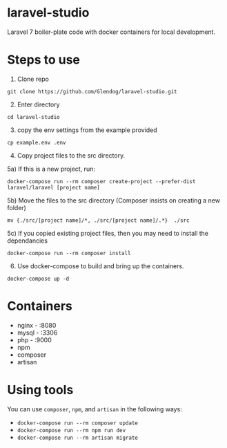 # laravel-studio
Laravel 7 boiler-plate code with docker containers for local development.

# Steps to use

1) Clone repo
```
git clone https://github.com/Glendog/laravel-studio.git
```
2) Enter directory
```
cd laravel-studio
```
3) copy the env settings from the example provided
```
cp example.env .env
```
4) Copy project files to the src directory. 

5a) If this is a new project, run:
```
docker-compose run --rm composer create-project --prefer-dist laravel/laravel [project name]
```
5b) Move the files to the src directory (Composer insists on creating a new folder)
```
mv {./src/[project name]/*, ./src/[project name]/.*}  ./src
```
5c) If you copied existing project files, then you may need to install the dependancies
```
docker-compose run --rm composer install
```
6) Use docker-compose to build and bring up the containers.
```
docker-compose up -d
```

# Containers

- nginx - :8080
- mysql - :3306
- php - :9000
- npm
- composer
- artisan

# Using tools

You can use `composer`, `npm`, and `artisan` in the following ways:

- `docker-compose run --rm composer update`
- `docker-compose run --rm npm run dev`
- `docker-compose run --rm artisan migrate`

